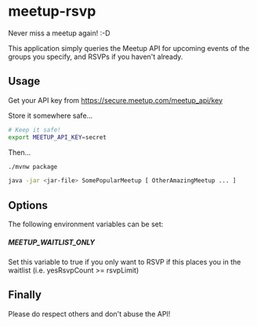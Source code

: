 # meetup-rsvp

Never miss a meetup again! :-D

This application simply queries the Meetup API for upcoming events of the groups you specify, and RSVPs if you haven't already.

## Usage

Get your API key from https://secure.meetup.com/meetup_api/key

Store it somewhere safe...

```bash
# Keep it safe!
export MEETUP_API_KEY=secret
```

Then...

```bash
./mvnw package

java -jar <jar-file> SomePopularMeetup [ OtherAmazingMeetup ... ]
```

## Options

The following environment variables can be set:

##### MEETUP_WAITLIST_ONLY

Set this variable to true if you only want to RSVP if this places you in the waitlist (i.e. yesRsvpCount >= rsvpLimit)

## Finally

Please do respect others and don't abuse the API!

